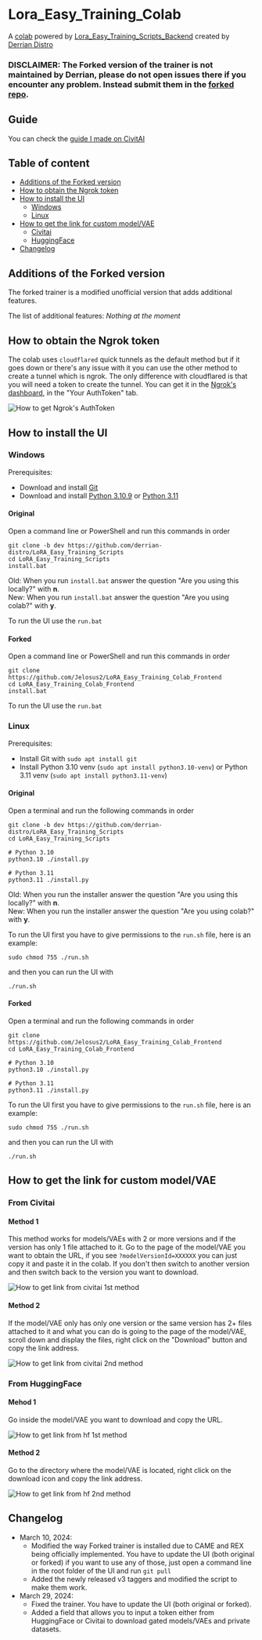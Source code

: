 # Lora_Easy_Training_Colab

A [colab](https://colab.research.google.com/github/Jelosus2/Lora_Easy_Training_Colab/blob/main/Lora_Easy_Training_Colab.ipynb) powered by [Lora_Easy_Training_Scripts_Backend](https://github.com/derrian-distro/LoRA_Easy_Training_scripts_Backend) created by [Derrian Distro](https://github.com/derrian-distro)

### DISCLAIMER: The Forked version of the trainer is not maintained by Derrian, please do not open issues there if you encounter any problem. Instead submit them in the [forked repo](https://github.com/Jelosus2/LoRA_Easy_Training_scripts_Backend/).

## Guide

You can check the [guide I made on CivitAI](https://civitai.com/articles/4409)

## Table of content

- [Additions of the Forked version](#additions-of-the-forked-version)
- [How to obtain the Ngrok token](#how-to-obtain-the-ngrok-token)
- [How to install the UI](#how-to-install-the-ui)
  - [Windows](#windows)
  - [Linux](#linux)
- [How to get the link for custom model/VAE](#how-to-get-the-link-for-custom-modelvae)
  - [Civitai](#from-civitai)
  - [HuggingFace](#from-huggingface)
- [Changelog](#changelog)

## Additions of the Forked version

The forked trainer is a modified unofficial version that adds additional features.

The list of additional features:
*Nothing at the moment* 

## How to obtain the Ngrok token

The colab uses `cloudflared` quick tunnels as the default method but if it goes down or there's any issue with it you can use the other method to create a tunnel which is ngrok. The only difference with cloudflared is that you will need a token to create the tunnel. You can get it in the [Ngrok's dashboard](https://dashboard.ngrok.com/), in the "Your AuthToken" tab.

![How to get Ngrok's AuthToken](./assets/ngrok_token.png)

## How to install the UI

### Windows

Prerequisites:
- Download and install [Git](https://git-scm.com/downloads)
- Download and install [Python 3.10.9](https://www.python.org/downloads/release/python-3109/#:~:text=Full%20Changelog-,Files,-Version) or [Python 3.11](https://www.python.org/downloads/release/python-3110/#:~:text=Full%20Changelog-,Files,-Version)

#### Original

Open a command line or PowerShell and run this commands in order
```
git clone -b dev https://github.com/derrian-distro/LoRA_Easy_Training_Scripts
cd LoRA_Easy_Training_Scripts
install.bat
```
Old: When you run `install.bat` answer the question "Are you using this locally?" with **n**.<br>
New: When you run `install.bat` answer the question "Are you using colab?" with **y**.

To run the UI use the `run.bat`

#### Forked

Open a command line or PowerShell and run this commands in order
```
git clone https://github.com/Jelosus2/LoRA_Easy_Training_Colab_Frontend
cd LoRA_Easy_Training_Colab_Frontend
install.bat
```

To run the UI use the `run.bat`

### Linux

Prerequisites:
- Install Git with `sudo apt install git`
- Install Python 3.10 venv (`sudo apt install python3.10-venv`) or Python 3.11 venv (`sudo apt install python3.11-venv`)

#### Original

Open a terminal and run the following commands in order
```
git clone -b dev https://github.com/derrian-distro/LoRA_Easy_Training_Scripts
cd LoRA_Easy_Training_Scripts

# Python 3.10
python3.10 ./install.py

# Python 3.11
python3.11 ./install.py
```

Old: When you run the installer answer the question "Are you using this locally?" with **n**.<br>
New: When you run the installer answer the question "Are you using colab?" with **y**.

To run the UI first you have to give permissions to the `run.sh` file, here is an example:
```
sudo chmod 755 ./run.sh
```
and then you can run the UI with
```
./run.sh
```

#### Forked

Open a terminal and run the following commands in order
```
git clone https://github.com/Jelosus2/LoRA_Easy_Training_Colab_Frontend
cd LoRA_Easy_Training_Colab_Frontend

# Python 3.10
python3.10 ./install.py

# Python 3.11
python3.11 ./install.py
```

To run the UI first you have to give permissions to the `run.sh` file, here is an example:
```
sudo chmod 755 ./run.sh
```
and then you can run the UI with
```
./run.sh
```

## How to get the link for custom model/VAE

### From Civitai

#### Method 1

This method works for models/VAEs with 2 or more versions and if the version has only 1 file attached to it. Go to the page of the model/VAE you want to obtain the URL, if you see `?modelVersionId=XXXXXX` you can just copy it and paste it in the colab. If you don't then switch to another version and then switch back to the version you want to download.

![How to get link from civitai 1st method](./assets/model_url_civitai_1.png)

#### Method 2

If the model/VAE only has only one version or the same version has 2+ files attached to it and what you can do is going to the page of the model/VAE, scroll down and display the files, right click on the "Download" button and copy the link address.

![How to get link from civitai 2nd method](./assets/model_url_civitai_2.png)

### From HuggingFace

#### Mehod 1

Go inside the model/VAE you want to download and copy the URL.

![How to get link from hf 1st method](./assets/model_url_hf_1.png)

#### Method 2

Go to the directory where the model/VAE is located, right click on the download icon and copy the link address.

![How to get link from hf 2nd method](./assets/model_url_hf_2.png)

## Changelog
- March 10, 2024:
  - Modified the way Forked trainer is installed due to CAME and REX being officially implemented. You have to update the UI (both original or forked) if you want to use any of those, just open a command line in the root folder of the UI and run `git pull`
  - Added the newly released v3 taggers and modified the script to make them work.
- March 29, 2024:
  - Fixed the trainer. You have to update the UI (both original or forked).
  - Added a field that allows you to input a token either from HuggingFace or Civitai to download gated models/VAEs and private datasets.